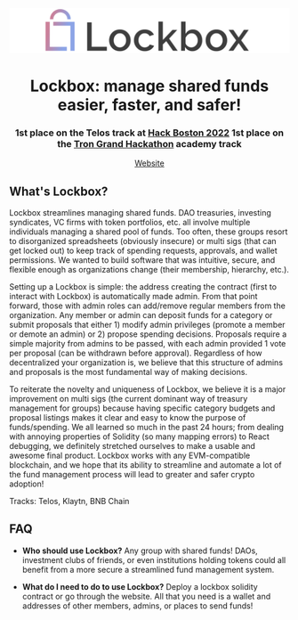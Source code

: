 <p align="center">
  <img src="Lockbox.png" />
</p>

<h1 align="center">  
  <b>
  Lockbox: manage shared funds easier, faster, and safer!
  </b>
</h1>

<h3 align="center">
  1st place on the Telos track at <a href="https://www.hackboston.xyz/" target="_blank">Hack Boston 2022</a>
  1st place on the <a href="https://trondao.org/hackathon/" target="_blank">Tron Grand Hackathon</a> academy track
</h3>

<p align="center">
  <a href="https://getlockbox.xyz" target="_blank">Website</a>
</p>

## What's Lockbox?
Lockbox streamlines managing shared funds. DAO treasuries, investing syndicates, VC firms with token portfolios, etc. all involve multiple individuals managing a shared pool of funds. Too often, these groups resort to disorganized spreadsheets (obviously insecure) or multi sigs (that can get locked out) to keep track of spending requests, approvals, and wallet permissions. We wanted to build software that was intuitive, secure, and flexible enough as organizations change (their membership, hierarchy, etc.). 

Setting up a Lockbox is simple: the address creating the contract (first to interact with Lockbox) is automatically made admin. From that point forward, those with admin roles can add/remove regular members from the organization. Any member or admin can deposit funds for a category or submit proposals that either 1) modify admin privileges (promote a member or demote an admin) or 2) propose spending decisions. Proposals require a simple majority from admins to be passed, with each admin provided 1 vote per proposal (can be withdrawn before approval). Regardless of how decentralized your organization is, we believe that this structure of admins and proposals is the most fundamental way of making decisions. 

To reiterate the novelty and uniqueness of Lockbox, we believe it is a major improvement on multi sigs (the current dominant way of treasury management for groups) because having specific category budgets and proposal listings makes it clear and easy to know the purpose of funds/spending. We all learned so much in the past 24 hours; from dealing with annoying properties of Solidity (so many mapping errors) to React debugging, we definitely stretched ourselves to make a usable and awesome final product. Lockbox works with any EVM-compatible blockchain, and we hope that its ability to streamline and automate a lot of the fund management process will lead to greater and safer crypto adoption!

Tracks: Telos, Klaytn, BNB Chain

## FAQ

- __Who should use Lockbox?__
  Any group with shared funds! DAOs, investment clubs of friends, or even institutions holding tokens could all benefit from a more secure a streamlined fund management system.
  
- __What do I need to do to use Lockbox?__
  Deploy a lockbox solidity contract or go through the website. All that you need is a wallet and addresses of other members, admins, or places to send funds!
